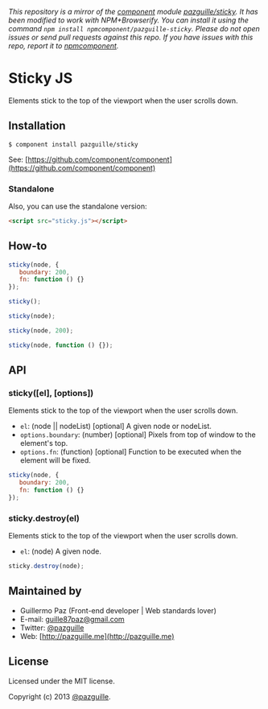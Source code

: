 *This repository is a mirror of the [component](http://component.io) module [pazguille/sticky](http://github.com/pazguille/sticky). It has been modified to work with NPM+Browserify. You can install it using the command `npm install npmcomponent/pazguille-sticky`. Please do not open issues or send pull requests against this repo. If you have issues with this repo, report it to [npmcomponent](https://github.com/airportyh/npmcomponent).*
# Sticky JS

Elements stick to the top of the viewport when the user scrolls down.

## Installation

    $ component install pazguille/sticky

See: [https://github.com/component/component](https://github.com/component/component)

### Standalone
Also, you can use the standalone version:
```html
<script src="sticky.js"></script>
```

## How-to

```js
sticky(node, {
   boundary: 200,
   fn: function () {}
});
```

```js
sticky();
```

```js
sticky(node);
```

```js
sticky(node, 200);
```

```js
sticky(node, function () {});
```

## API

### sticky([el], [options])
Elements stick to the top of the viewport when the user scrolls down.
- `el`: (node || nodeList) [optional] A given node or nodeList.
- `options.boundary`: (number) [optional] Pixels from top of window to the element's top.
- `options.fn`: (function) [optional] Function to be executed when the element will be fixed.

```js
sticky(node, {
   boundary: 200,
   fn: function () {}
});
```

### sticky.destroy(el)
Elements stick to the top of the viewport when the user scrolls down.
- `el`: (node) A given node.

```js
sticky.destroy(node);
```

## Maintained by
- Guillermo Paz (Front-end developer | Web standards lover)
- E-mail: [guille87paz@gmail.com](mailto:guille87paz@gmail.com)
- Twitter: [@pazguille](http://twitter.com/pazguille)
- Web: [http://pazguille.me](http://pazguille.me)

## License
Licensed under the MIT license.

Copyright (c) 2013 [@pazguille](http://twitter.com/pazguille).
